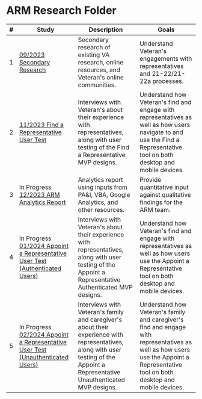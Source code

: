 # ARM Research Folder

| # | Study | Description | Goals |
|---|---|---|---|
| 1 | [09/2023 Secondary Research](https://github.com/department-of-veterans-affairs/va.gov-team/tree/master/products/accredited-representation-management/research/2023-09-secondary-research) | Secondary research of existing VA research, online resources, and Veteran's online communities. | Understand Veteran's engagements with representatives and 21-22/21-22a processes. |
| 2 | [11/2023 Find a Representative User Test](https://github.com/department-of-veterans-affairs/va.gov-team/tree/master/products/accredited-representation-management/research/2023-11-ARM-findarep-nav-usertest) | Interviews with Veteran's about their experience with representatives, along with user testing of the Find a Representative MVP designs. | Understand how Veteran's find and engage with representatives as well as how users navigate to and use the Find a Representative tool on both desktop and mobile devices. |
| 3 | In Progress [12/2023 ARM Analytics Report](https://github.com/department-of-veterans-affairs/va.gov-team/tree/master/products/accredited-representation-management/research/2023-12-ARM-analytics) | Analytics report using inputs from PA&I, VBA, Google Analytics, and other resources. | Provide quantitative input against qualitative findings for the ARM team. |
| 4 | In Progress [01/2024 Appoint a Representative User Test (Authenticated Users)](https://github.com/department-of-veterans-affairs/va.gov-team/tree/master/products/accredited-representation-management/research/2024-01-ARM-appointarep-usertest) | Interviews with Veteran's about their experience with representatives, along with user testing of the Appoint a Representative Authenticated MVP designs. | Understand how Veteran's find and engage with representatives as well as how users use the Appoint a Representative tool on both desktop and mobile devices. |
| 5 | In Progress [02/2024 Appoint a Representative User Test (Unauthenticated Users)](https://github.com/department-of-veterans-affairs/va.gov-team/tree/master/products/accredited-representation-management/research/2024-02-appointarep-unauth-usertest) | Interviews with Veteran's family and caregiver's about their experience with representatives, along with user testing of the Appoint a Representative Unauthenticated MVP designs. | Understand how Veteran's family and caregiver's find and engage with representatives as well as how users use the Appoint a Representative tool on both desktop and mobile devices. |
